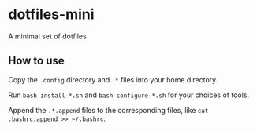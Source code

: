 # dotfiles-mini
A minimal set of dotfiles

## How to use

Copy the `.config` directory and `.*` files into your home directory.

Run `bash install-*.sh` and `bash configure-*.sh` for your choices of tools.

Append the `.*.append` files to the corresponding files, like `cat .bashrc.append >> ~/.bashrc`.
